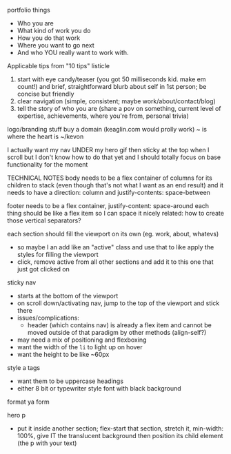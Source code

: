 portfolio things
  - Who you are
  - What kind of work you do
  - How you do that work
  - Where you want to go next
  - And who YOU really want to work with.

Applicable tips from "10 tips" listicle
1. start with eye candy/teaser (you got 50 milliseconds kid. make em count!) and brief, straightforward blurb about self in 1st person; be concise but friendly
2. clear navigation (simple, consistent; maybe work/about/contact/blog)
3. tell the story of who you are (share a pov on something, current level of expertise, achievements, where you're from, personal trivia)

logo/branding stuff
buy a domain (keaglin.com would prolly work)
~ is where the heart is
~/kevon

I actually want my nav UNDER my hero gif then sticky at the top when I scroll but I don't know how to do that yet and I should totally focus on base functionality for the moment


TECHNICAL NOTES
body needs to be a flex container of columns for its children to stack (even though that's not what I want as an end result) and it needs to have a direction: column and justify-contents: space-between 

footer needs to be a flex container, justify-content: space-around
each thing should be like a flex item so I can space it nicely
related: how to create those vertical separators?

each section should fill the viewport on its own (eg. work, about, whatevs)
  - so maybe I an add like an "active" class and use that to like apply the styles for filling the viewport
  - click, remove active from all other sections and add it to this one that just got clicked on

sticky nav
  - starts at the bottom of the viewport
  - on scroll down/activating nav, jump to the top of the viewport and stick there
  - issues/complications:
    - header (which contains nav) is already a flex item and cannot be moved outside of that paradigm by other methods (align-self?)
  - may need a mix of positioning and flexboxing
  - want the width of the `li` to light up on hover
  - want the height to be like ~60px

style a tags
  - want them to be uppercase
headings
  - either 8 bit or typewriter style font with black background

format ya form


hero p
- put it inside another section; flex-start that section, stretch it, min-width: 100%, give IT the translucent background then position its child element (the p with your text)
